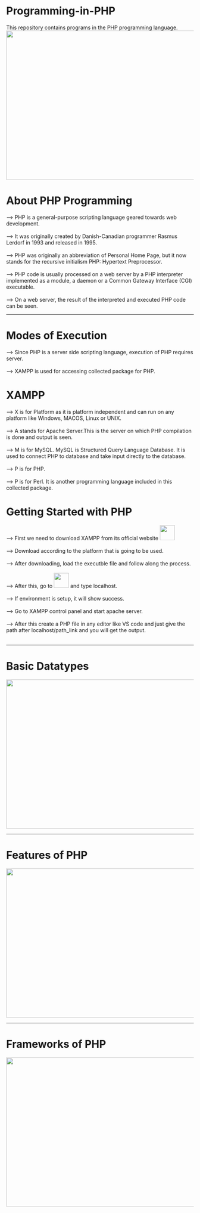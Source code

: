 # Programming-in-PHP
This repository contains programs in the PHP programming language.
<img src="https://github.com/madhurimarawat/Programming-in-PHP/assets/105432776/1f528bd4-bc32-4be5-b213-fa72b04e80b4" height=400px width=600px>
# About PHP Programming
--> PHP is a general-purpose scripting language geared towards web development.<br><br>
--> It was originally created by Danish-Canadian programmer Rasmus Lerdorf in 1993 and released in 1995.<br><br>
--> PHP was originally an abbreviation of Personal Home Page, but it now stands for the recursive initialism PHP: Hypertext Preprocessor.<br><br>
--> PHP code is usually processed on a web server by a PHP interpreter implemented as a module, a daemon or a Common Gateway Interface (CGI) executable.<br><br>
--> On a web server, the result of the interpreted and executed PHP code can be seen. 

---

# Modes of Execution
--> Since PHP is a server side scripting language, execution of PHP requires server.<br><br>
--> XAMPP is used for accessing collected package for PHP.<br>
<h1>XAMPP</h1>
--> X is for Platform as it is platform independent and can run on any platform like Windows, MACOS, Linux or UNIX.<br><br>
--> A stands for Apache Server.This is the server on which PHP compilation is done and output is seen.<br><br>
--> M is for MySQL. MySQL is Structured Query Language Database. It is used to connect PHP to database and take input directly to the database.<br><br>
--> P is for PHP.<br><br>
--> P is for Perl. It is another programming language included in this collected package.<br>

<h1>Getting Started with PHP</h1>
--> First we need to download XAMPP from its official website <a href="https://www.apachefriends.org/"><img src="https://www.apachefriends.org/images/xampp-logo-ac950edf.svg" height =40 width=40></a><br><br>
--> Download according to the platform that is going to be used.<br><br>
--> After downloading, load the executble file and follow along the process.<br><br>
--> After this, go to <a href="https://www.apachefriends.org/"><img src="https://www.apachefriends.org/images/xampp-logo-ac950edf.svg" height =40 width=40></a> and type localhost.<br><br>
--> If environment is setup, it will show success.<br><br>
--> Go to XAMPP control panel and start apache server.<br><br>
--> After this create a PHP file in any editor like VS code and just give the path after localhost/path_link and you will get the output.<br><br>

---
# Basic Datatypes
<img src="https://github.com/madhurimarawat/Programming-in-PHP/assets/105432776/fd179d7b-1e0f-468b-bafd-15cc0eb25331" height=400px width=620px>

---
# Features of PHP
<img src="https://static.javatpoint.com/phppages/images/php-features.png" height=400px width=620px>

---
# Frameworks of PHP
<img src="https://github.com/madhurimarawat/Programming-in-PHP/assets/105432776/d21d747c-5b80-480e-be6d-cf987891b55f" height=400px width=600px>
